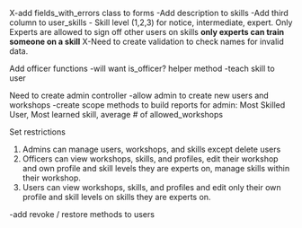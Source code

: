 X-add fields_with_errors class to forms
-Add description to skills
-Add third column to user_skills - Skill level (1,2,3) for notice, intermediate, expert.  Only Experts are allowed to sign off other users on skills **only experts can train someone on a skill**
X-Need to create validation to check names for invalid data.

Add officer functions
  -will want is_officer? helper method
  -teach skill to user

Need to create admin controller
  -allow admin to create new users and workshops
-create scope methods to build reports for admin: Most Skilled User, Most learned skill, average # of allowed_workshops



Set restrictions
  1. Admins can manage users, workshops, and skills except delete users
  2. Officers can view workshops, skills, and profiles, edit their workshop and own profile and skill levels they are experts on, manage skills within their workshop.
  3. Users can view workshops, skills, and profiles and edit only their own profile and skill levels on skills they are experts on.

-add revoke / restore methods to users
